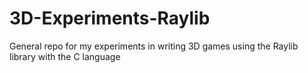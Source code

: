 # 3D-Experiments-Raylib
General repo for my experiments in writing 3D games using the Raylib library with the C language
